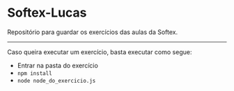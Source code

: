 # Softex-Lucas

Repositório para guardar os exercícios das aulas da Softex.

<hr>

Caso queira executar um exercício, basta executar como segue:

- Entrar na pasta do exercício
- ``` npm install ```
- ``` node node_do_exercicio.js ```
